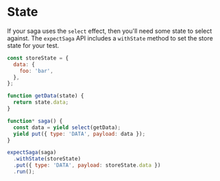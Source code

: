 # State

If your saga uses the `select` effect, then you'll need some state to select
against. The `expectSaga` API includes a `withState` method to set the store
state for your test.

```js
const storeState = {
  data: {
    foo: 'bar',
  },
};

function getData(state) {
  return state.data;
}

function* saga() {
  const data = yield select(getData);
  yield put({ type: 'DATA', payload: data });
}

expectSaga(saga)
  .withState(storeState)
  .put({ type: 'DATA', payload: storeState.data })
  .run();
```
